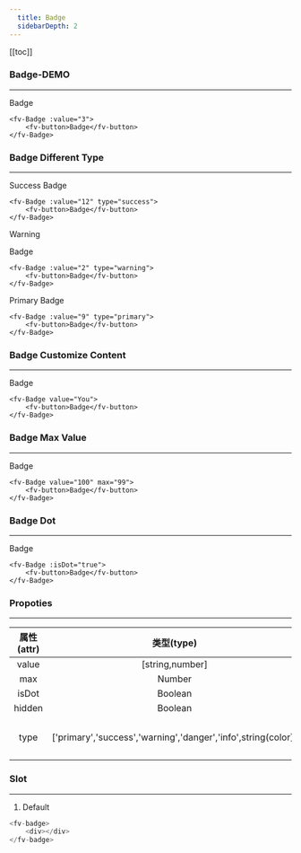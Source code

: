```yaml
---
  title: Badge
  sidebarDepth: 2
---
```

  
[[toc]]

### Badge-DEMO
---

<ClientOnly>
<fv-Badge :value="3">
<fv-button>Badge</fv-button>
</fv-Badge>
</ClientOnly>

```vue
<fv-Badge :value="3">
    <fv-button>Badge</fv-button>
</fv-Badge>
```

### Badge Different Type
---

Success
<ClientOnly>
<fv-Badge :value="12" type="success">
<fv-button>Badge</fv-button>
</fv-Badge>
</ClientOnly>

```vue
<fv-Badge :value="12" type="success">
    <fv-button>Badge</fv-button>
</fv-Badge>
```

Warning

<ClientOnly>
<fv-Badge :value="2" type="warning">
<fv-button>Badge</fv-button>
</fv-Badge>
</ClientOnly>

```vue
<fv-Badge :value="2" type="warning">
    <fv-button>Badge</fv-button>
</fv-Badge>
```

Primary
<ClientOnly>
<fv-Badge :value="9" type="primary">
<fv-button>Badge</fv-button>
</fv-Badge>
</ClientOnly>

```vue
<fv-Badge :value="9" type="primary">
    <fv-button>Badge</fv-button>
</fv-Badge>
```

### Badge Customize Content
---
<ClientOnly>
<fv-Badge value="You">
<fv-button>Badge</fv-button>
</fv-Badge>
</ClientOnly>

```vue
<fv-Badge value="You">
    <fv-button>Badge</fv-button>
</fv-Badge>
```

### Badge Max Value
---
<ClientOnly>
<fv-Badge value="100" max="99">
<fv-button>Badge</fv-button>
</fv-Badge>
</ClientOnly>

```vue
<fv-Badge value="100" max="99">
    <fv-button>Badge</fv-button>
</fv-Badge>
```

### Badge Dot
---
<ClientOnly>
<fv-Badge :isDot="true">
<fv-button>Badge</fv-button>
</fv-Badge>
</ClientOnly>

```vue
<fv-Badge :isDot="true">
    <fv-button>Badge</fv-button>
</fv-Badge>
```



### Propoties
---
| 属性(attr) |                          类型(type)                           | 必填(required) | 默认值(default) |         说明(statement)         |
|:----------:|:-------------------------------------------------------------:|:--------------:|:---------------:|:-------------------------------:|
|   value    |                        [string,number]                        |      Yes       |       N/A       |                                 |
|    max     |                           Number                            |       No       |    Infinity     |                                 |
|   isDot    |                           Boolean                           |       No       |      false      |                                 |
|   hidden   |                           Boolean                           |       No       |      false      |                                 |
|    type    | ['primary','success','warning','danger','info',string(color)] |       No       |     default     | `Badge`类型, 可以输入颜色字符串 |

### Slot
---
1. Default

```javascript
<fv-badge>
    <div></div>
</fv-badge>
```